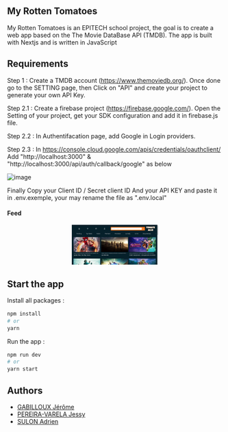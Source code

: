 ## My Rotten Tomatoes

My Rotten Tomatoes is an EPITECH school project, the goal is to create a web app based on the The Movie DataBase API (TMDB).
The app is built with Nextjs and is written in JavaScript

## Requirements

Step 1 : Create a TMDB account (https://www.themoviedb.org/). Once done go to the SETTING page, then Click on "API" and create your project to generate your own API Key.

Step 2.1 : Create a firebase project (https://firebase.google.com/). Open the Setting of your project, get your SDK configuration and add it in firebase.js file.

Step 2.2 : In Authentifacation page, add Google in Login providers.

Step 2.3 : In https://console.cloud.google.com/apis/credentials/oauthclient/ Add "http://localhost:3000" & "http://localhost:3000/api/auth/callback/google" as below


![image](https://user-images.githubusercontent.com/91874974/150341079-c0ffbe57-27f0-4f91-895e-a6e842ef288a.png)

Finally Copy your Client ID / Secret client ID And your API KEY and paste it in .env.exemple, your may rename the file as ".env.local"


#### Feed

<p align="center">
  <img src=".github/Home.png" width="40%;" />
</p>

## Start the app

Install all packages :

```bash
npm install
# or
yarn
```

Run the app :

```bash
npm run dev
# or
yarn start
```
## Authors
- [GABILLOUX Jérôme](https://github.com/jgabilloux)
- [PEREIRA-VARELA Jessy](https://github.com/Jessy06)
- [SULON Adrien](https://github.com/asulon1)

